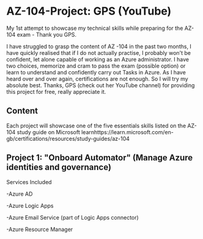 # AZ-104-Project: GPS (YouTube)
My 1st attempt to showcase my technical skills while preparing for the AZ-104 exam - Thank you GPS.

I have struggled to grasp the content of AZ -104 in the past two months, I have quickly realised that if I do not actually practise, I probably won't be confident, let alone capable of working as an Azure administrator. I have two choices, memorize and cram to pass the exam (possible option) or learn to understand and confidently carry out Tasks in Azure. As I have heard over and over again, certifications are not enough. So I will try my absolute best. Thanks, GPS (check out her YouTube channel) for providing this project for free, really appreciate it. 
## Content
Each project will showcase one of the five essentials skills listed on the AZ-104 study guide on Microsoft learnhttps://learn.microsoft.com/en-gb/certifications/resources/study-guides/az-104

## Project 1: "Onboard Automator" (Manage Azure identities and governance)  
Services Included 

-Azure AD

-Azure Logic Apps 

-Azure Email Service (part of Logic Apps connector)

-Azure Resource Manager 
